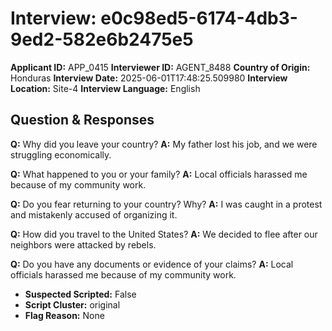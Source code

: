 # Interview: e0c98ed5-6174-4db3-9ed2-582e6b2475e5
**Applicant ID:** APP_0415
**Interviewer ID:** AGENT_8488
**Country of Origin:** Honduras
**Interview Date:** 2025-06-01T17:48:25.509980
**Interview Location:** Site-4
**Interview Language:** English

## Question & Responses

**Q:** Why did you leave your country?
**A:** My father lost his job, and we were struggling economically.

**Q:** What happened to you or your family?
**A:** Local officials harassed me because of my community work.

**Q:** Do you fear returning to your country? Why?
**A:** I was caught in a protest and mistakenly accused of organizing it.

**Q:** How did you travel to the United States?
**A:** We decided to flee after our neighbors were attacked by rebels.

**Q:** Do you have any documents or evidence of your claims?
**A:** Local officials harassed me because of my community work.

- **Suspected Scripted:** False
- **Script Cluster:** original
- **Flag Reason:** None